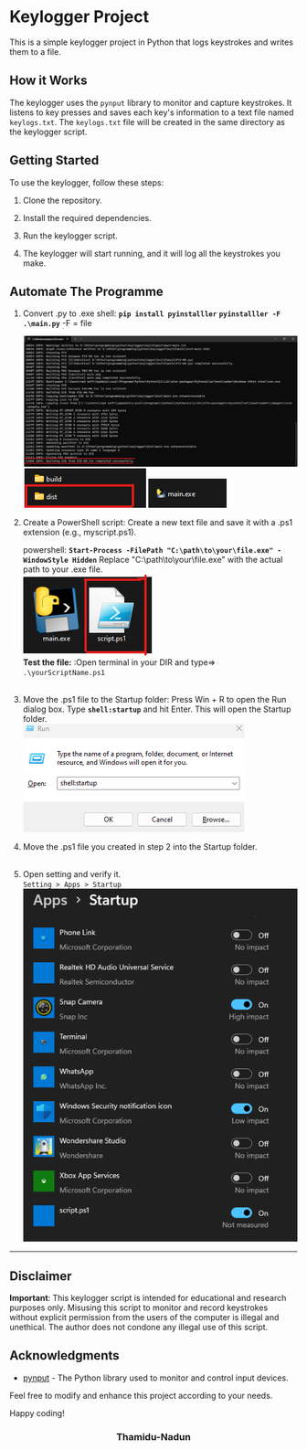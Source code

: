 # Keylogger Project

This is a simple keylogger project in Python that logs keystrokes and writes them to a file.

## How it Works

The keylogger uses the `pynput` library to monitor and capture keystrokes. It listens to key presses and saves each key's information to a text file named `keylogs.txt`. The `keylogs.txt` file will be created in the same directory as the keylogger script.

## Getting Started

To use the keylogger, follow these steps:

1. Clone the repository.

2. Install the required dependencies.

3. Run the keylogger script.

4. The keylogger will start running, and it will log all the keystrokes you make.

## Automate The Programme

1. Convert .py to .exe
    shell: 
        **`pip install pyinstalller`**
        **`pyinstalller -F .\main.py`** 
        -F = file
    <img src="https://github.com/Thamidu-Nadun/keylogger/blob/main/img/cmd.png">
    <img src="https://github.com/Thamidu-Nadun/keylogger/blob/main/img/file.png">
    <img src="https://github.com/Thamidu-Nadun/keylogger/blob/main/img/file2.png">
    <br>

2. Create a PowerShell script:
    Create a new text file and save it with a .ps1 extension (e.g., myscript.ps1).

    powershell:
        **`Start-Process -FilePath "C:\path\to\your\file.exe" -WindowStyle Hidden`**
        Replace "C:\path\to\your\file.exe" with the actual path to your .exe file.
        <br>
    <img src="https://github.com/Thamidu-Nadun/keylogger/blob/main/img/file3.png"><br>
    **Test the file:**
        :Open terminal in your DIR and type=>
        `.\yourScriptName.ps1`<br><br>

3. Move the .ps1 file to the Startup folder:
    Press Win + R to open the Run dialog box. Type **`shell:startup`** and hit Enter. This will open the Startup folder.
    <br>
    <img src="https://github.com/Thamidu-Nadun/keylogger/blob/main/img/run.png"><br>
    

4. Move the .ps1 file you created in step 2 into the Startup folder.<br><br>
5. Open setting and verify it.
    <br>`Setting > Apps > Startup`<br>
    <img src="https://github.com/Thamidu-Nadun/keylogger/blob/main/img/app.png"><br>
----------------------------------------------------------------
## Disclaimer

**Important**: This keylogger script is intended for educational and research purposes only. Misusing this script to monitor and record keystrokes without explicit permission from the users of the computer is illegal and unethical. The author does not condone any illegal use of this script.


## Acknowledgments

- [pynput](https://pypi.org/project/pynput/) - The Python library used to monitor and control input devices.

Feel free to modify and enhance this project according to your needs.

Happy coding!
<h3 align="center">Thamidu-Nadun<h3><br>